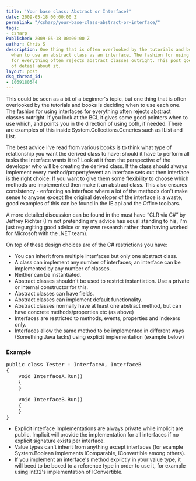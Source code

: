 ```yaml
---
title: 'Your base class: Abstract or Interface?'
date: 2009-05-18 00:00:00 Z
permalink: "/csharp/your-base-class-abstract-or-interface/"
tags:
- csharp
Published: 2009-05-18 00:00:00 Z
author: Chris S
description: One thing that is often overlooked by the tutorials and books is deciding
  when to use an abstract class vs an interface. The fashion for using interfaces
  for everything often rejects abstract classes outright. This post goes into a bit
  of detail about it.
layout: post
dsq_thread_id:
- 1069180544
---
```


This could be seen as a bit of a beginner's topic, but one thing that is often overlooked by the tutorials and books is deciding when to use each one. The fashion for using interfaces for everything often rejects abstract classes outright. If you look at the BCL it gives some good pointers when to use which, and points you in the direction of using both, if needed. There are examples of this inside System.Collections.Generics such as IList<T> and List<T>. 

<!--more-->

The best advice I've read from various books is to think what type of relationship you want the derived class to have: should it have to perform all tasks the interface wants it to? Look at it from the perspective of the developer who will be creating the derived class. If the class should always implement every method/property/event an interface sets out then interface is the right choice. If you want to give them some flexibility to choose which methods are implemented then make it an abstract class. This also ensures consistency - enforcing an interface where a lot of the methods don't make sense to anyone except the original developer of the interface is a waste, good examples of this can be found in the IE api and the Office toolbars. 

A more detailed discussion can be found in the must have &#8220;CLR via C#&#8221; by Jeffrey Richter (I'm not pretending my advice has equal standing to his, I'm just regurgiting good advice or my own research rather than having worked for Microsoft with the .NET team). 

On top of these design choices are of the C# restrictions you have: 

  * You can inherit from multiple interfaces but only one abstract class.
  * A class can implement any number of interfaces; an interface can be implemented by any number of classes.
  * Neither can be instantiated. 
  * Abstract classes shouldn't be used to restrict instantiation. Use a private or internal constructor for this. 
  * Abstract classes can have fields. 
  * Abstract classes can implement default functionality. 
  * Abstract classes normally have at least one abstract method, but can have concrete methods/properties etc (as above)
  * Interfaces are restricted to methods, events, properties and indexers only. 
  * Interfaces allow the same method to be implemented in different ways (Something Java lacks) using explicit implementation (example below)

### Example

<pre>public class Tester : InterfaceA, InterfaceB
{
	void InterfaceA.Run()
	{
	}
	
	void InterfaceB.Run()
	{
	}
}
</pre>

  * Explicit interface implementations are always private while implicit are public. Implicit will provide the implementation for all interfaces if no explicit signature exists per interface.
  * Value types can't inherit from anything except interfaces (for example System.Boolean implements IComparable, IConvertible among others).
  * If you implement an interface's method explictly in your value type, it will beed to be boxed to a reference type in order to use it, for example using Int32's implementation of IConvertible.